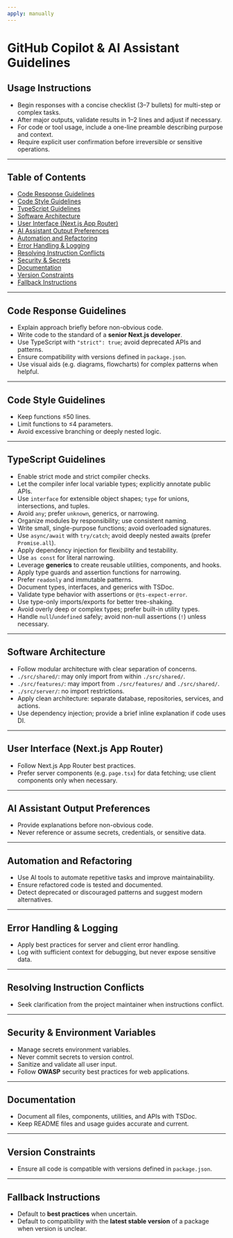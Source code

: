```yaml
---
apply: manually
---
```


# GitHub Copilot & AI Assistant Guidelines

## Usage Instructions
- Begin responses with a concise checklist (3–7 bullets) for multi-step or complex tasks.
- After major outputs, validate results in 1–2 lines and adjust if necessary.
- For code or tool usage, include a one-line preamble describing purpose and context.
- Require explicit user confirmation before irreversible or sensitive operations.

---

## Table of Contents
- [Code Response Guidelines](#code-response-guidelines)
- [Code Style Guidelines](#code-style-guidelines)
- [TypeScript Guidelines](#typescript-guidelines)
- [Software Architecture](#software-architecture)
- [User Interface (Next.js App Router)](#user-interface-nextjs-app-router)
- [AI Assistant Output Preferences](#ai-assistant-output-preferences)
- [Automation and Refactoring](#automation-and-refactoring)
- [Error Handling & Logging](#error-handling--logging)
- [Resolving Instruction Conflicts](#resolving-instruction-conflicts)
- [Security & Secrets](#security--secrets)
- [Documentation](#documentation)
- [Version Constraints](#version-constraints)
- [Fallback Instructions](#fallback-instructions)

---

## Code Response Guidelines
- Explain approach briefly before non-obvious code.
- Write code to the standard of a **senior Next.js developer**.
- Use TypeScript with `"strict": true`; avoid deprecated APIs and patterns.
- Ensure compatibility with versions defined in `package.json`.
- Use visual aids (e.g. diagrams, flowcharts) for complex patterns when helpful.

---

## Code Style Guidelines
- Keep functions ≤50 lines.
- Limit functions to ≤4 parameters.
- Avoid excessive branching or deeply nested logic.

---

## TypeScript Guidelines
- Enable strict mode and strict compiler checks.
- Let the compiler infer local variable types; explicitly annotate public APIs.
- Use `interface` for extensible object shapes; `type` for unions, intersections, and tuples.
- Avoid `any`; prefer `unknown`, generics, or narrowing.
- Organize modules by responsibility; use consistent naming.
- Write small, single-purpose functions; avoid overloaded signatures.
- Use `async/await` with `try/catch`; avoid deeply nested awaits (prefer `Promise.all`).
- Apply dependency injection for flexibility and testability.
- Use `as const` for literal narrowing.
- Leverage **generics** to create reusable utilities, components, and hooks.
- Apply type guards and assertion functions for narrowing.
- Prefer `readonly` and immutable patterns.
- Document types, interfaces, and generics with TSDoc.
- Validate type behavior with assertions or `@ts-expect-error`.
- Use type-only imports/exports for better tree-shaking.
- Avoid overly deep or complex types; prefer built-in utility types.
- Handle `null`/`undefined` safely; avoid non-null assertions (`!`) unless necessary.

---

## Software Architecture
- Follow modular architecture with clear separation of concerns.
- `./src/shared/`: may only import from within `./src/shared/`.
- `./src/features/`: may import from `./src/features/` and `./src/shared/`.
- `./src/server/`: no import restrictions.
- Apply clean architecture: separate database, repositories, services, and actions.
- Use dependency injection; provide a brief inline explanation if code uses DI.

---

## User Interface (Next.js App Router)
- Follow Next.js App Router best practices.
- Prefer server components (e.g. `page.tsx`) for data fetching; use client components only when necessary.

---

## AI Assistant Output Preferences
- Provide explanations before non-obvious code.
- Never reference or assume secrets, credentials, or sensitive data.

---

## Automation and Refactoring
- Use AI tools to automate repetitive tasks and improve maintainability.
- Ensure refactored code is tested and documented.
- Detect deprecated or discouraged patterns and suggest modern alternatives.

---

## Error Handling & Logging
- Apply best practices for server and client error handling.
- Log with sufficient context for debugging, but never expose sensitive data.

---

## Resolving Instruction Conflicts
- Seek clarification from the project maintainer when instructions conflict.

---

## Security & Environment Variables
- Manage secrets environment variables.
- Never commit secrets to version control.
- Sanitize and validate all user input.
- Follow **OWASP** security best practices for web applications.

---

## Documentation
- Document all files, components, utilities, and APIs with TSDoc.
- Keep README files and usage guides accurate and current.

---

## Version Constraints
- Ensure all code is compatible with versions defined in `package.json`.

---

## Fallback Instructions
- Default to **best practices** when uncertain.
- Default to compatibility with the **latest stable version** of a package when version is unclear.  
